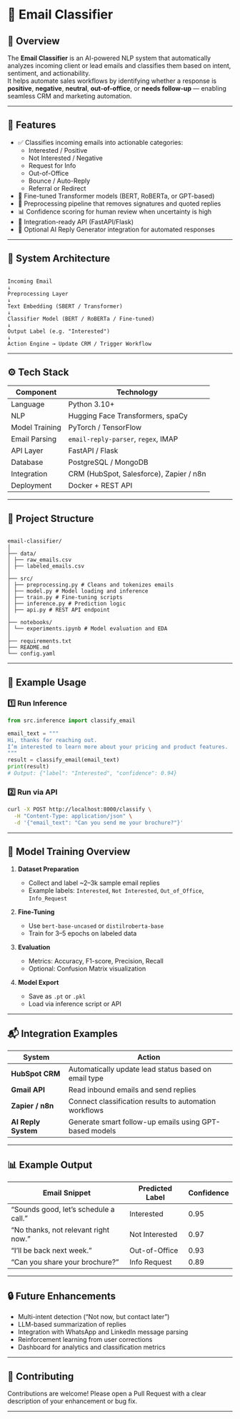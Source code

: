 # 📧 Email Classifier

## 🧠 Overview

The **Email Classifier** is an AI-powered NLP system that automatically analyzes incoming client or lead emails and classifies them based on intent, sentiment, and actionability.  
It helps automate sales workflows by identifying whether a response is **positive**, **negative**, **neutral**, **out-of-office**, or **needs follow-up** — enabling seamless CRM and marketing automation.

---

## 🚀 Features

- ✅ Classifies incoming emails into actionable categories:
  - Interested / Positive
  - Not Interested / Negative
  - Request for Info
  - Out-of-Office
  - Bounce / Auto-Reply
  - Referral or Redirect
- 🤖 Fine-tuned Transformer models (BERT, RoBERTa, or GPT-based)
- 🧹 Preprocessing pipeline that removes signatures and quoted replies
- 📊 Confidence scoring for human review when uncertainty is high
- 🔄 Integration-ready API (FastAPI/Flask)
- 💬 Optional AI Reply Generator integration for automated responses

---

## 🧩 System Architecture

```

Incoming Email
↓
Preprocessing Layer
↓
Text Embedding (SBERT / Transformer)
↓
Classifier Model (BERT / RoBERTa / Fine-tuned)
↓
Output Label (e.g. "Interested")
↓
Action Engine → Update CRM / Trigger Workflow

```

---

## ⚙️ Tech Stack

| Component      | Technology                              |
| -------------- | --------------------------------------- |
| Language       | Python 3.10+                            |
| NLP            | Hugging Face Transformers, spaCy        |
| Model Training | PyTorch / TensorFlow                    |
| Email Parsing  | `email-reply-parser`, `regex`, IMAP     |
| API Layer      | FastAPI / Flask                         |
| Database       | PostgreSQL / MongoDB                    |
| Integration    | CRM (HubSpot, Salesforce), Zapier / n8n |
| Deployment     | Docker + REST API                       |

---

## 📁 Project Structure

```

email-classifier/
│
├── data/
│ ├── raw_emails.csv
│ ├── labeled_emails.csv
│
├── src/
│ ├── preprocessing.py # Cleans and tokenizes emails
│ ├── model.py # Model loading and inference
│ ├── train.py # Fine-tuning scripts
│ ├── inference.py # Prediction logic
│ ├── api.py # REST API endpoint
│
├── notebooks/
│ └── experiments.ipynb # Model evaluation and EDA
│
├── requirements.txt
├── README.md
└── config.yaml

```

---

## 🧪 Example Usage

### 1️⃣ Run Inference

```python
from src.inference import classify_email

email_text = """
Hi, thanks for reaching out.
I’m interested to learn more about your pricing and product features.
"""
result = classify_email(email_text)
print(result)
# Output: {"label": "Interested", "confidence": 0.94}
```

### 2️⃣ Run via API

```bash
curl -X POST http://localhost:8000/classify \
  -H "Content-Type: application/json" \
  -d '{"email_text": "Can you send me your brochure?"}'
```

---

## 🧠 Model Training Overview

1. **Dataset Preparation**

   - Collect and label ~2–3k sample email replies
   - Example labels: `Interested`, `Not Interested`, `Out_of_Office`, `Info_Request`

2. **Fine-Tuning**

   - Use `bert-base-uncased` or `distilroberta-base`
   - Train for 3–5 epochs on labeled data

3. **Evaluation**

   - Metrics: Accuracy, F1-score, Precision, Recall
   - Optional: Confusion Matrix visualization

4. **Model Export**

   - Save as `.pt` or `.pkl`
   - Load via inference script or API

---

## 📬 Integration Examples

| System              | Action                                                 |
| ------------------- | ------------------------------------------------------ |
| **HubSpot CRM**     | Automatically update lead status based on email type   |
| **Gmail API**       | Read inbound emails and send replies                   |
| **Zapier / n8n**    | Connect classification results to automation workflows |
| **AI Reply System** | Generate smart follow-up emails using GPT-based models |

---

## 📊 Example Output

| Email Snippet                         | Predicted Label | Confidence |
| ------------------------------------- | --------------- | ---------- |
| “Sounds good, let’s schedule a call.” | Interested      | 0.95       |
| “No thanks, not relevant right now.”  | Not Interested  | 0.97       |
| “I’ll be back next week.”             | Out-of-Office   | 0.93       |
| “Can you share your brochure?”        | Info Request    | 0.89       |

---

## 🔒 Future Enhancements

- Multi-intent detection (“Not now, but contact later”)
- LLM-based summarization of replies
- Integration with WhatsApp and LinkedIn message parsing
- Reinforcement learning from user corrections
- Dashboard for analytics and classification metrics

---

## 🤝 Contributing

Contributions are welcome!
Please open a Pull Request with a clear description of your enhancement or bug fix.

---
